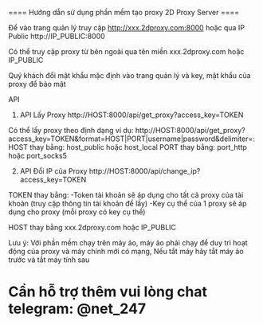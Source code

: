==== Hướng dẫn sử dụng phần mềm tạo proxy 2D Proxy Server ====

Để vào trang quản lý truy cập http://xxx.2dproxy.com:8000 hoặc 
qua IP Public http://IP_PUBLIC:8000

Có thể truy cập proxy từ bên ngoài qua tên miền xxx.2dproxy.com hoặc IP_PUBLIC

Quý khách đổi mật khẩu mặc định vào trang quản lý và key, mật khẩu của proxy để bảo mật

API
1. API Lấy Proxy
http://HOST:8000/api/get_proxy?access_key=TOKEN

Có thể lấy proxy theo định dạng ví dụ:
http://HOST:8000/api/get_proxy?access_key=TOKEN&format=HOST|PORT|username|password&delimiter=:
HOST thay bằng: host_public hoặc host_local
PORT thay bằng: port_http hoặc port_socks5

2. API Đổi IP của Proxy
http://HOST:8000/api/change_ip?access_key=TOKEN

TOKEN thay bằng: 
-Token tài khoản sẽ áp dụng cho tất cả proxy của tài khoản (truy cập thông tin tài khoản để lấy)
-Key cụ thể của 1 proxy sẽ áp dụng cho proxy (mỗi proxy có key cụ thể)

HOST thay bằng xxx.2dproxy.com hoặc IP_PUBLIC

Lưu ý: Với phần mềm chạy trên máy ảo, máy ảo phải chạy để duy trì hoạt động của proxy và máy chính mới có mạng, Nếu tắt máy hãy tắt máy ảo trước và tắt máy tính sau

# Cần hỗ trợ thêm vui lòng chat telegram: @net_247
